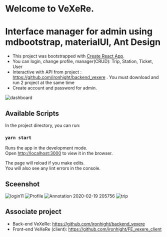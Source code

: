 # Welcome to VeXeRe.

# Interface manager for admin using mdbootstrap, materialUI, Ant Design

- This project was bootstrapped with [Create React App](https://github.com/facebook/create-react-app).
- You can login, change profile, manager(CRUD): Trip, Station, Ticket, User
- Interactive with API from project : https://github.com/ironhight/backend_vexere . You must download and run 2 project at the same time
- Create account and password for admin.

![dashboard](https://user-images.githubusercontent.com/56241790/74538037-de6df880-4f6d-11ea-8a79-fc086dec6b51.png)

## Available Scripts

In the project directory, you can run:

### `yarn start`

Runs the app in the development mode.<br />
Open [http://localhost:3000](http://localhost:3000) to view it in the browser.

The page will reload if you make edits.<br />
You will also see any lint errors in the console.

## Sceenshot

![login11](https://user-images.githubusercontent.com/56241790/74538184-3d337200-4f6e-11ea-9c97-617605e2f6eb.png)
![Profile](https://user-images.githubusercontent.com/56241790/74538199-445a8000-4f6e-11ea-80a6-d38e6f38c6f0.png)
![Annotation 2020-02-19 205756](https://user-images.githubusercontent.com/56241790/74841045-9595b580-535a-11ea-9d97-908823a41215.png)
![trip](https://user-images.githubusercontent.com/56241790/74538210-491f3400-4f6e-11ea-92d1-770f1ab91155.png)

## Associate project

- Back-end VeXeRe: https://github.com/ironhight/backend_vexere
- Front-end VeXeRe (client): https://github.com/ironhight/FE_vexere_client
